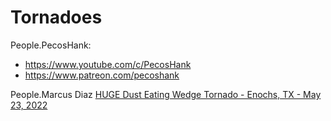 # Tornadoes
People.PecosHank:
- https://www.youtube.com/c/PecosHank
- https://www.patreon.com/pecoshank

People.Marcus Diaz
[HUGE Dust Eating Wedge Tornado - Enochs, TX - May 23, 2022](https://youtu.be/-EgrjKh3P4Q)
